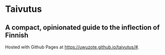 # Taivutus
## A compact, opinionated guide to the inflection of Finnish

Hosted with Github Pages at <https://uwuzote.github.io/taivutus/#>.
